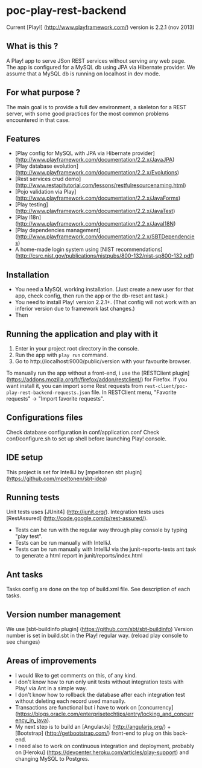 
poc-play-rest-backend
=====================


Current [Play!] (http://www.playframework.com/) version is 2.2.1 (nov 2013)

What is this ?
--------------
A Play! app to serve JSon REST services without serving any web page.
The app is configured for a MySQL db using JPA via Hibernate provider.
We assume that a MySQL db is running on localhost in dev mode.

For what purpose ?
------------------
The main goal is to provide a full dev environment, a skeleton for a REST server,
with some good practices for the most common problems encountered in that case.

Features
--------
* [Play config for MySQL with JPA via Hibernate provider] (http://www.playframework.com/documentation/2.2.x/JavaJPA)
* [Play database evolution] (http://www.playframework.com/documentation/2.2.x/Evolutions)
* [Rest services crud demo] (http://www.restapitutorial.com/lessons/restfulresourcenaming.html)
* [Pojo validation via Play] (http://www.playframework.com/documentation/2.2.x/JavaForms)
* [Play testing] (http://www.playframework.com/documentation/2.2.x/JavaTest)
* [Play l18n] (http://www.playframework.com/documentation/2.2.x/JavaI18N)
* [Play dependencies management] (http://www.playframework.com/documentation/2.2.x/SBTDependencies)
* A home-made login system using [NIST recommendations] (http://csrc.nist.gov/publications/nistpubs/800-132/nist-sp800-132.pdf)

Installation
------------
* You need a MySQL working installation. (Just create a new user for that app, check config, then run the app or the db-reset ant task.)
* You need to install Play! version 2.2.1+. (That config will not work with an inferior version due to framework last changes.)
* Then

Running the application and play with it
----------------------------------------
1. Enter in your project root directory in the console.
2. Run the app with `play run` command.
3. Go to http://localhost:9000/public/version with your favourite browser.

To manually run the app without a front-end, i use the [RESTClient plugin] (https://addons.mozilla.org/fr/firefox/addon/restclient/) for Firefox.
If you want install it, you can import some Rest requests from `rest-client/poc-play-rest-backend-requests.json` file.
In RESTClient menu, "Favorite requests" -> "Import favorite requests".

Configurations files
--------------------
Check database configuration in conf/application.conf
Check conf/configure.sh to set up shell before launching Play! console.

IDE setup
---------
This project is set for IntelliJ by [mpeltonen sbt plugin] (https://github.com/mpeltonen/sbt-idea)

Running tests
-------------
Unit tests uses [JUnit4] (http://junit.org/).
Integration tests uses [RestAssured] (http://code.google.com/p/rest-assured/).

* Tests can be run with the regular way through play console by typing "play test".
* Tests can be run manually with IntelliJ.
* Tests can be run manually with IntelliJ via the junit-reports-tests ant task
to generate a html report in junit/reports/index.html

Ant tasks
---------
Tasks config are done on the top of build.xml file.
See description of each tasks.

Version number management
-------------------------
We use [sbt-buildinfo plugin] (https://github.com/sbt/sbt-buildinfo)
Version number is set in build.sbt in the Play! regular way.
(reload play console to see changes)

Areas of improvements
---------------------
* I would like to get comments on this, of any kind.
* I don't know how to run only unit tests without integration tests with Play! via Ant in a simple way.
* I don't know how to rollback the database after each integration test without deleting each record used manually.
* Transactions are functional but i have to work on [concurrency] (https://blogs.oracle.com/enterprisetechtips/entry/locking_and_concurrency_in_java).
* My next step is to build an [AngularJs] (http://angularjs.org/) + [Bootstrap] (http://getbootstrap.com/) front-end to plug on this back-end.
* I need also to work on continuous integration and deployment, probably on [Heroku] (https://devcenter.heroku.com/articles/play-support) and changing MySQL to Postgres.

